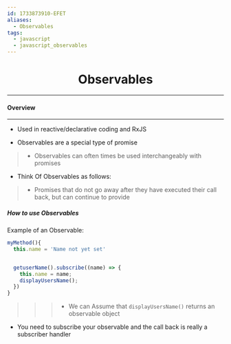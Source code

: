```yaml
---
id: 1733873910-EFET
aliases:
  - Observables
tags:
  - javascript
  - javascript_observables
---
```



<center>
<h1>Observables</h1>
</center>



---
#### Overview
---

- Used in reactive/declarative coding and RxJS

- Observables are a special type of promise
> - Observables can often times be used interchangeably with promises

- Think Of  Observables as follows:
> - Promises that do not go away after they have executed their call back, but can continue to 
>   provide

##### How to use Observables

Example of an Observable: 
```javascript
myMethod(){
  this.name = 'Name not yet set'


  getuserName().subscribe((name) => {
    this.name = name;
    displayUsersName();
  })
}
```
>>> - We can Assume that `displayUsersName()` returns an observable object

- You need to subscribe your observable and the call back is really a subscriber handler

